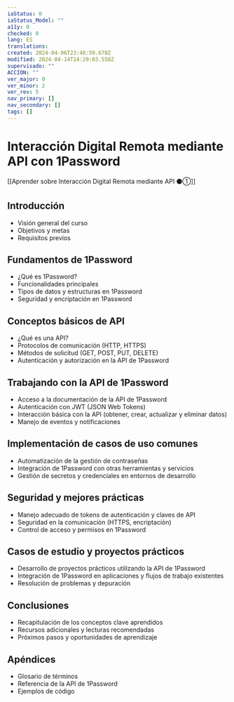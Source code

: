 ```yaml
---
iaStatus: 0
iaStatus_Model: ""
a11y: 0
checked: 0
lang: ES
translations: 
created: 2024-04-06T23:48:59.670Z
modified: 2024-04-14T14:29:03.558Z
supervisado: ""
ACCION: ""
ver_major: 0
ver_minor: 2
ver_rev: 5
nav_primary: []
nav_secondary: []
tags: []
---
```

# Interacción Digital Remota mediante API con 1Password

[[Aprender sobre Interacción Digital Remota mediante API ⚫①]]

## Introducción
- Visión general del curso
- Objetivos y metas
- Requisitos previos
## Fundamentos de 1Password
- ¿Qué es 1Password?
- Funcionalidades principales
- Tipos de datos y estructuras en 1Password
- Seguridad y encriptación en 1Password

## Conceptos básicos de API
- ¿Qué es una API?
- Protocolos de comunicación (HTTP, HTTPS)
- Métodos de solicitud (GET, POST, PUT, DELETE)
- Autenticación y autorización en la API de 1Password

## Trabajando con la API de 1Password
- Acceso a la documentación de la API de 1Password
- Autenticación con JWT (JSON Web Tokens)
- Interacción básica con la API (obtener, crear, actualizar y eliminar datos)
- Manejo de eventos y notificaciones

## Implementación de casos de uso comunes
- Automatización de la gestión de contraseñas
- Integración de 1Password con otras herramientas y servicios
- Gestión de secretos y credenciales en entornos de desarrollo

## Seguridad y mejores prácticas
- Manejo adecuado de tokens de autenticación y claves de API
- Seguridad en la comunicación (HTTPS, encriptación)
- Control de acceso y permisos en 1Password

## Casos de estudio y proyectos prácticos
- Desarrollo de proyectos prácticos utilizando la API de 1Password
- Integración de 1Password en aplicaciones y flujos de trabajo existentes
- Resolución de problemas y depuración

## Conclusiones
- Recapitulación de los conceptos clave aprendidos
- Recursos adicionales y lecturas recomendadas
- Próximos pasos y oportunidades de aprendizaje

## Apéndices
- Glosario de términos
- Referencia de la API de 1Password
- Ejemplos de código
